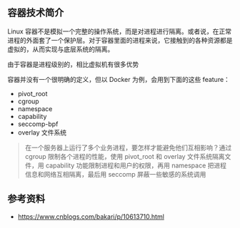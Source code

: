 ## 容器技术简介

Linux 容器不是模拟一个完整的操作系统，而是对进程进行隔离。或者说，在正常进程的外面套了一个保护层。对于容器里面的进程来说，它接触到的各种资源都是虚拟的，从而实现与底层系统的隔离。

由于容器是进程级别的，相比虚拟机有很多优势

容器并没有一个很明确的定义，但以 Docker 为例，会用到下面的这些 feature：

- pivot_root
- cgroup
- namespace
- capability
- seccomp-bpf
- overlay 文件系统

> 在一个服务器上运行了多个业务进程，要怎样才能避免他们互相影响？通过 cgroup 限制各个进程的性能，使用 pivot_root 和 overlay 文件系统隔离文件，用 capability 功能限制进程和用户的权限，再用 namespace 把进程信息和网络互相隔离，最后用 seccomp 屏蔽一些敏感的系统调用

## 参考资料

- <https://www.cnblogs.com/bakari/p/10613710.html>